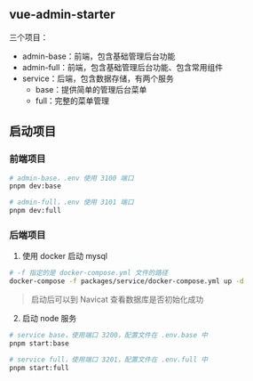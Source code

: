 ## vue-admin-starter

三个项目：
- admin-base：前端，包含基础管理后台功能
- admin-full：前端，包含基础管理后台功能、包含常用组件
- service：后端，包含数据存储，有两个服务
  - base：提供简单的管理后台菜单
  - full：完整的菜单管理


## 启动项目

### 前端项目

```sh
# admin-base，.env 使用 3100 端口
pnpm dev:base

# admin-full，.env 使用 3101 端口
pnpm dev:full
```


### 后端项目

1. 使用 docker 启动 mysql
```sh
# -f 指定的是 docker-compose.yml 文件的路径
docker-compose -f packages/service/docker-compose.yml up -d
```

> 启动后可以到 Navicat 查看数据库是否初始化成功


2. 启动 node 服务
```sh
# service base，使用端口 3200，配置文件在 .env.base 中
pnpm start:base

# service full，使用端口 3201，配置文件在 .env.full 中
pnpm start:full
```
